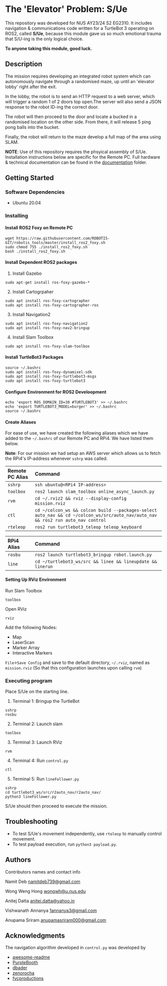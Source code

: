 # The 'Elevator' Problem: S/Ue

This repository was developed for NUS AY23/24 S2 EG2310. It includes navigation & communications code written for a TurtleBot 3 operating on ROS2, called **S/Ue**, because this module gave us so much emotional trauma that S/U-ing is the only logical choice.

**To anyone taking this module, good luck.**

## Description

The mission requires developing an integrated robot system which can autonomously navigate through a randomised maze, up until an 'elevator lobby' right after the exit. 

In the lobby, the robot is to send an HTTP request to a web server, which will trigger a random 1 of 2 doors top open.The server will also send a JSON response to the robot ID-ing the correct door. 

The robot will then proceed to the door and locate a bucked in a randomised location on the other side. From there, it will release 5 ping pong balls into the bucket. 

Finally, the robot will return to the maze develop a full map of the area using SLAM.

**NOTE**: Use of this repository requires the phsyical assembly of S/Ue. Installation instructions below are specific for the Remote PC. Full hardware & technical documentation can be found in the [documentation](https://github.com/namitdeb739/r2auto_nav/tree/main/documentation) folder.

## Getting Started

### Software Dependencies

* Ubuntu 20.04

### Installing

#### Install ROS2 Foxy on Remote PC
```
wget https://raw.githubusercontent.com/ROBOTIS-GIT/robotis_tools/master/install_ros2_foxy.sh
sudo chmod 755 ./install_ros2_foxy.sh
bash ./install_ros2_foxy.sh
```

#### Install Dependent ROS2 packages
1. Install Gazebo
```
sudo apt-get install ros-foxy-gazebo-*
```
2. Install Cartogrpaher
```
sudo apt install ros-foxy-cartographer
sudo apt install ros-foxy-cartographer-ros
```
3. Install Navigation2
```
sudo apt install ros-foxy-navigation2
sudo apt install ros-foxy-nav2-bringup
```
4. Install Slam Toolbox
```
sudo apt install ros-foxy-slam-toolbox
```

#### Install TurtleBot3 Packages
```
source ~/.bashrc
sudo apt install ros-foxy-dynamixel-sdk
sudo apt install ros-foxy-turtlebot3-msgs
sudo apt install ros-foxy-turtlebot3
```

#### Configure Environment for ROS2 Develoopment
```
echo 'export ROS_DOMAIN_ID=30 #TURTLEBOT3' >> ~/.bashrc
echo 'export TURTLEBOT3_MODEL=burger' >> ~/.bashrc
source ~/.bashrc
```

#### Create Aliases
For ease of use, we have created the following aliases which we have added to the `~/.bashrc` of our Remote PC and RPi4. We have listed them below.

**Note**: For our mission we had setup an AWS server which allows us to fetch the RPi4's IP-address whenever `sshrp` was called.

| Remote PC Alias | Command |
| :---------------- | :------ | 
| `sshrp` | `ssh ubuntu@<RPi4 IP-address>` | 
| `toolbox` | `ros2 launch slam_toolbox online_async_launch.py`|
| `rvm` | `cd ~/.rviz2 && rviz --display-config mission.rviz`|
| `ctl` | `cd ~/colcon_ws && colcon build --packages-select auto_nav && cd ~/colcon_ws/src/auto_nav/auto_nav && ros2 run auto_nav control` |
| `rteleop` | `ros2 run turtlebot3_teleop teleop_keyboard` |


| RPi4 Alias | Command |
| :---------------- | :------ | 
| `rosbu`        |   `ros2 launch turtlebot3_bringup robot.launch.py`    | 
| `line` | `cd ~/turtlebot3_ws/src && linee && lineupdate && linerun` |

#### Setting Up RViz Environment
Run Slam Toolbox
```
toolbox
```
Open RViz
```
rviz
```
Add the following Nodes:
* Map
* LaserScan
* Marker Array
* Interactive Markers

`File`>`Save Config` and save to the default directory, `~/.rviz`, named as `mission.rviz` (So that this configuration launches upon calling `rvm`)


### Executing program

Place S/Ue on the starting line.

1. Terminal 1: Bringup the TurtleBot
```
sshrp
rosbu
```

2. Terminal 2: Launch slam
```
toolbox
```

3. Terminal 3: Launch RViz
```
rvm
```
4. Terminal 4: Run `control.py`
```
ctl
```
5. Terminal 5: Run `lineFollower.py`
```
sshrp
cd turtlebot3_ws/src/r2auto_nav/r2auto_nav/
python3 lineFollower.py
```

S/Ue should then proceed to execute the mission.

## Troubleshooting

* To test S/Ue's movement independently, use `rteleop` to manually control movement.
* To test payload execution, run `python3 payload.py`.

## Authors

Contributors names and contact info

Namit Deb
[namitdeb739@gmail.com](namitdeb739@gmail.com)

Wong  Weng Hong [wongwh@u.nus.edu](wongwh@u.nus.edu)

Anitej Datta [anitej.datta@yahoo.in](anitej.datta@yahoo.in)

Vishwanath Annanya [1annanya3@gmail.com](1annanya3@gmail.com)

Anupama Sriram [anupamasriram000@gmail.com](1annanya3@gmail.com)

## Acknowledgments

The navigation algorithm developed in `control.py` was developed by 
* [awesome-readme](https://github.com/matiassingers/awesome-readme)
* [PurpleBooth](https://gist.github.com/PurpleBooth/109311bb0361f32d87a2)
* [dbader](https://github.com/dbader/readme-template)
* [zenorocha](https://gist.github.com/zenorocha/4526327)
* [fvcproductions](https://gist.github.com/fvcproductions/1bfc2d4aecb01a834b46)

